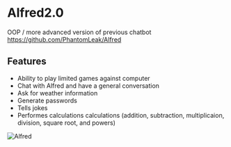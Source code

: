 # Alfred2.0
OOP / more advanced version of previous chatbot <br>
https://github.com/PhantomLeak/Alfred

## Features
- Ability to play limited games against computer
- Chat with Alfred and have a general conversation
- Ask for weather information
- Generate passwords
- Tells jokes
- Performes calculations calculations (addition, subtraction, multiplicaion, division, square root, and powers) 


![Alfred](https://static.wikia.nocookie.net/earth279527/images/a/ad/Alfred_Pennyworth.jpg)
